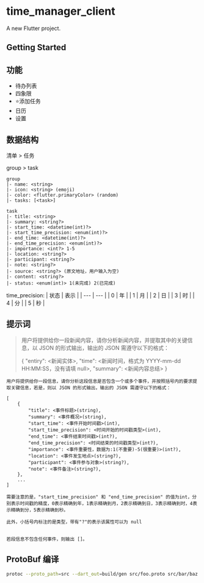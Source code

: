 # time_manager_client

A new Flutter project.

## Getting Started

## 功能

- 待办列表
- 四象限
- ⭐添加任务
- 日历
- 设置


## 数据结构

清单 > 任务

group > task

```
group
|- name: <string>
|- icon: <string> (emoji)
|- color: <flutter.primaryColor> (random)
|- tasks: [<task>]
```


```
task
|- title: <string>
|- summary: <string?>
|- start_time: <datetime(int)?>
|- start_time_precision: <enum(int)?>
|- end_time: <datetime(int)?>
|- end_time_precision: <enum(int)?>
|- importance: <int?> 1-5
|- location: <string?>
|- participant: <string?>
|- note: <string?>
|- source: <string?> (原文地址，用户输入为空)
|- content: <string?>
|- status: <enum(int)> 1(未完成) 2(已完成)
```

time_precision:
| 状态 | 表示 |
| --- | --- |
| 0 | 年 |
| 1 | 月 |
| 2 | 日 |
| 3 | 时 |
| 4 | 分 |
| 5 | 秒 |


## 提示词
	
> 用户将提供给你一段新闻内容，请你分析新闻内容，并提取其中的关键信息，以 JSON 的形式输出，输出的 JSON 需遵守以下的格式：
> 
> {
>   "entiry": <新闻实体>,
>   "time": <新闻时间，格式为 YYYY-mm-dd HH:MM:SS，没有请填 null>,
>   "summary": <新闻内容总结>
> }

```
用户将提供给你一段信息，请你分析这段信息是否包含一个或多个事件，并按照括号内的要求提取关键信息，若是，则以 JSON 的形式输出，输出的 JSON 需遵守以下的格式：

[
    {
        "title": <事件标题>(string),
        "summary": <事件概况>(string),
        "start_time": <事件开始时间戳>(int),
        "start_time_precision": <时间开始的时间戳类型>(int), 
        "end_time": <事件结束时间戳>(int?),
        "end_time_precision": <时间结束的时间戳类型>(int?),
        "importance": <事件重要性，数据为:1(不重要)-5(很重要)>(int?),
        "location": <事件发生地点>(string?),
        "participant": <事件参与对象>(string?),
        "note": <事件备注>(string?),
    },
    ...
]

需要注意的是，"start_time_precision" 和 "end_time_precision" 的值为int，分别表示时间戳的精度，0表示精确到年，1表示精确到月，2表示精确到日，3表示精确到时，4表示精确到分，5表示精确到秒。

此外，小括号内标注的是类型，带有"?"的表示该属性可以为 null


若段信息不包含任何事件，则输出 []。
``` 

## ProtoBuf 编译

``` sh
protoc --proto_path=src --dart_out=build/gen src/foo.proto src/bar/baz.proto
```